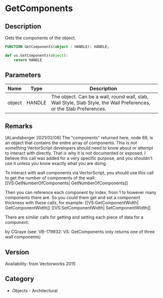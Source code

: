 # GetComponents

## Description
Gets the components of the object.

```pascal
FUNCTION GetComponents(object : HANDLE): HANDLE;
```

```python
def vs.GetComponents(object):
    return HANDLE
```

## Parameters
|Name|Type|Description|
|---|---|---|
|object|HANDLE|The object. Can be a wall, round wall, slab, Wall Style, Slab Style, the Wall Preferences, or the Slab Preferences.|

## Remarks
[ALandsberger 2021/02/08]
The "components" returned here, node 69, is an object that contains the entire array of components.  This is not something VectorScript developers should need to know about or attempt to interact with directly.  That is why it is not documented or exposed.  I believe this call was added for a very specific purpose, and you shouldn't use it unless you know exactly what you are doing.

To interact with wall components via VectorScript, you should use this call to get the number of components of the wall:
[[VS:GetNumberOfComponents| GetNumberOfComponents]]

Then you can reference each component by index, from 1 to however many components there are.  So you could them get and set a component thickness with these calls, for example:
[[VS:GetComponentWidth| GetComponentWidth]]
[[VS:SetComponentWidth| SetComponentWidth]]

There are similar calls for getting and setting each piece of data for a component.

by CGraye (see: VB-179932: VS: GetComponents only returns one of three wall components)

## Version
Availability: from Vectorworks 2015

## Category
* Objects - Architectural

